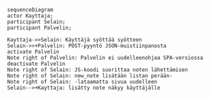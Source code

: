     sequenceDiagram
    actor Kayttaja;
    participant Selain;
    participant Palvelin;

    Kayttaja->>Selain: Käyttäjä syöttää syötteen
    Selain->>+Palvelin: POST-pyyntö JSON-muistiinpanosta
    activate Palvelin
    Note right of Palvelin: Palvelin ei uudelleenohjaa SPA-versiossa
    deactivate Palvelin
    Note right of Selain: JS-koodi suorittaa noten lähettämisen
    Note right of Selain: new_note lisätään listan perään-
    Note right of Selain: -lataamatta sivua uudelleen
    Selain-->+Kayttaja: lisätty note näkyy käyttäjälle
